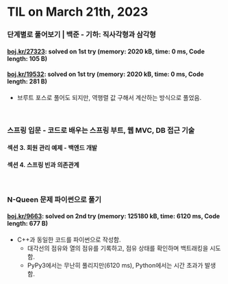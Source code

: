 # **TIL on March 21th, 2023**
### 단계별로 풀어보기 | 백준 - 기하: 직사각형과 삼각형
#### [boj.kr/27323](../../../Problem%20Solving/boj/Math/27323-03-21-2023.cpp): solved on 1st try (memory: 2020 kB, time: 0 ms, Code length: 105 B)

#### [boj.kr/19532](../../../Problem%20Solving/boj/Math/19532-03-21-2023.cpp): solved on 1st try (memory: 2020 kB, time: 0 ms, Code length: 281 B)
* 브루트 포스로 풀어도 되지만, 역행렬 값 구해서 계산하는 방식으로 풀었음.
<br>

### 스프링 입문 - 코드로 배우는 스프링 부트, 웹 MVC, DB 접근 기술
#### 섹션 3. 회원 관리 예제 - 백엔드 개발
#### 섹션 4. 스프링 빈과 의존관계
<br>

### N-Queen 문제 파이썬으로 풀기
#### [boj.kr/9663](../../../Problem%20Solving/boj/backtracking/9663-03-21-2023.py): solved on 2nd try (memory: 125180 kB, time: 6120 ms, Code length: 677 B)
* C++과 동일한 코드를 파이썬으로 작성함.
  - 대각선의 점유와 열의 점유를 기록하고, 점유 상태를 확인하며 백트래킹을 시도함.
  - PyPy3에서는 무난히 풀리지만(6120 ms), Python에서는 시간 초과가 발생함.